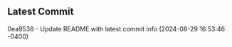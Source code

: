 
## Latest Commit
0ea9538 - Update README with latest commit info (2024-08-29 16:53:46 -0400) <Yunxi-Zhou>
